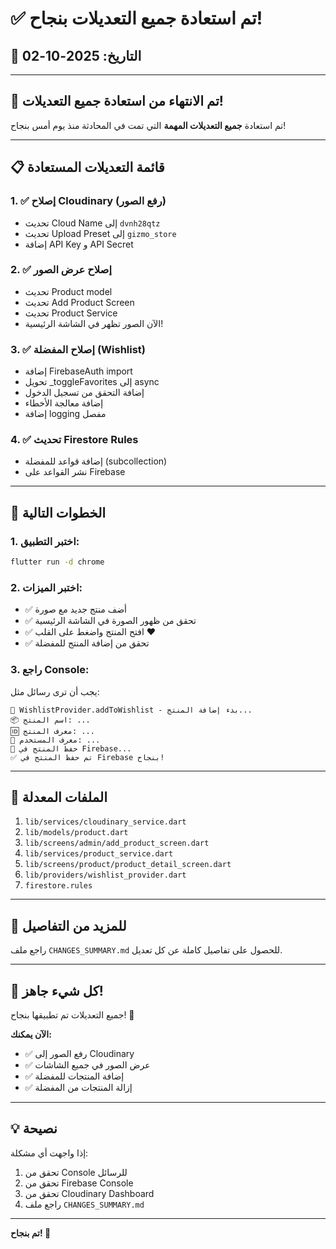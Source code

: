 # ✅ تم استعادة جميع التعديلات بنجاح!

## 📅 التاريخ: 2025-10-02

---

## 🎉 تم الانتهاء من استعادة جميع التعديلات!

تم استعادة **جميع التعديلات المهمة** التي تمت في المحادثة منذ يوم أمس بنجاح!

---

## 📋 قائمة التعديلات المستعادة

### 1. ✅ إصلاح Cloudinary (رفع الصور)
- تحديث Cloud Name إلى `dvnh28qtz`
- تحديث Upload Preset إلى `gizmo_store`
- إضافة API Key و API Secret

### 2. ✅ إصلاح عرض الصور
- تحديث Product model
- تحديث Add Product Screen
- تحديث Product Service
- الآن الصور تظهر في الشاشة الرئيسية!

### 3. ✅ إصلاح المفضلة (Wishlist)
- إضافة FirebaseAuth import
- تحويل _toggleFavorites إلى async
- إضافة التحقق من تسجيل الدخول
- إضافة معالجة الأخطاء
- إضافة logging مفصل

### 4. ✅ تحديث Firestore Rules
- إضافة قواعد للمفضلة (subcollection)
- نشر القواعد على Firebase

---

## 🚀 الخطوات التالية

### 1. اختبر التطبيق:
```bash
flutter run -d chrome
```

### 2. اختبر الميزات:
- ✅ أضف منتج جديد مع صورة
- ✅ تحقق من ظهور الصورة في الشاشة الرئيسية
- ✅ افتح المنتج واضغط على القلب ❤️
- ✅ تحقق من إضافة المنتج للمفضلة

### 3. راجع Console:
يجب أن ترى رسائل مثل:
```
🔄 WishlistProvider.addToWishlist - بدء إضافة المنتج...
📦 اسم المنتج: ...
🆔 معرف المنتج: ...
👤 معرف المستخدم: ...
💾 حفظ المنتج في Firebase...
✅ تم حفظ المنتج في Firebase بنجاح!
```

---

## 📁 الملفات المعدلة

1. `lib/services/cloudinary_service.dart`
2. `lib/models/product.dart`
3. `lib/screens/admin/add_product_screen.dart`
4. `lib/services/product_service.dart`
5. `lib/screens/product/product_detail_screen.dart`
6. `lib/providers/wishlist_provider.dart`
7. `firestore.rules`

---

## 📖 للمزيد من التفاصيل

راجع ملف `CHANGES_SUMMARY.md` للحصول على تفاصيل كاملة عن كل تعديل.

---

## 🎯 كل شيء جاهز!

جميع التعديلات تم تطبيقها بنجاح! 🎉

**الآن يمكنك:**
- ✅ رفع الصور إلى Cloudinary
- ✅ عرض الصور في جميع الشاشات
- ✅ إضافة المنتجات للمفضلة
- ✅ إزالة المنتجات من المفضلة

---

## 💡 نصيحة

إذا واجهت أي مشكلة:
1. تحقق من Console للرسائل
2. تحقق من Firebase Console
3. تحقق من Cloudinary Dashboard
4. راجع ملف `CHANGES_SUMMARY.md`

---

**تم بنجاح! 🚀**


